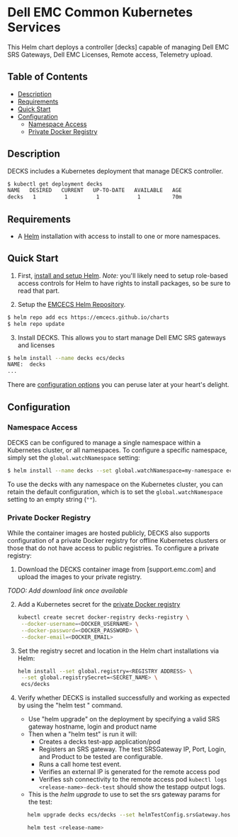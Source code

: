 # Dell EMC Common Kubernetes Services

This Helm chart deploys a controller [decks] capable of managing Dell EMC SRS Gateways, Dell EMC Licenses, Remote access, Telemetry upload.

## Table of Contents

* [Description](#description)
* [Requirements](#requirements)
* [Quick Start](#quick-start)
* [Configuration](#configuration)
  * [Namespace Access](#namespace-access)
  * [Private Docker Registry](#private-docker-registry)

## Description

DECKS includes a Kubernetes deployment that manage DECKS controller.

```bash
$ kubectl get deployment decks
NAME   DESIRED   CURRENT   UP-TO-DATE   AVAILABLE   AGE
decks   1         1         1            1          70m
```

## Requirements

* A [Helm](https://helm.sh) installation with access to install to one or more namespaces.

## Quick Start

1. First, [install and setup Helm](https://docs.helm.sh/using_helm/#quickstart).  *_Note:_* you'll likely need to setup role-based access controls for Helm to have rights to install packages, so be sure to read that part.

2. Setup the [EMCECS Helm Repository](https://github.com/EMCECS/charts).

```bash
$ helm repo add ecs https://emcecs.github.io/charts
$ helm repo update
```

3. Install DECKS. This allows you to start manage Dell EMC SRS gateways and licenses

```bash
$ helm install --name decks ecs/decks
NAME:  decks
...
```

There are [configuration options](#configuration) you can peruse later at your heart's delight.

## Configuration

### Namespace Access

DECKS can be configured to manage a single namespace within a Kubernetes cluster, or all namespaces. To configure a specific namespace, simply set the `global.watchNamespace` setting:

```bash
$ helm install --name decks --set global.watchNamespace=my-namespace ecs/decks
```

To use the decks with any namespace on the Kubernetes cluster, you can retain the default configuration, which is to set the `global.watchNamespace` setting to an empty string (`""`).

### Private Docker Registry

While the container images are hosted publicly, DECKS also supports configuration of a private Docker registry for offline Kubernetes clusters or those that do not have access to public registries. To configure a private registry:

1. Download the DECKS container image from [support.emc.com] and upload the images to your private registry.

_*TODO: Add download link once available*_

2. Add a Kubernetes secret for the [private Docker registry](https://kubernetes.io/docs/concepts/containers/images/#specifying-imagepullsecrets-on-a-pod)

   ```bash
   kubectl create secret docker-registry decks-registry \
    --docker-username=<DOCKER_USERNAME> \
    --docker-password=<DOCKER_PASSWORD> \
    --docker-email=<DOCKER_EMAIL>
   ```

3. Set the registry secret and location in the Helm chart installations  via Helm:

   ```bash
   helm install --set global.registry=<REGISTRY ADDRESS> \
    --set global.registrySecret=<SECRET_NAME> \
    ecs/decks
   ```
4. Verify whether DECKS is installed successfully and working as expected by using the "helm test <release-name>" command.
   - Use "helm upgrade" on the deployment by specifying a valid SRS gateway hostname, login and product name
   - Then when a "helm test" is run it will: 
     - Creates a decks test-app application/pod
     - Registers an SRS gateway. The test SRSGateway IP, Port, Login, and Product   to be tested are configurable. 
     - Runs a call home test event.
     - Verifies an external IP is generated for the remote access pod
     - Verifies ssh connectivity to the remote access pod
       `kubectl logs <release-name>-deck-test` should show the testapp output logs.
   - This is the *helm upgrade* to use to set the srs gateway params for the test:
    ```bash
       helm upgrade decks ecs/decks --set helmTestConfig.srsGateway.hostname="10.11.12.13" --set helmTestConfig.srsGateway.login=testuser123@example.com:MyFavePassword --set helmTestConfig.srsGateway.product=OBJECTSCALE

       helm test <release-name>

    ```
